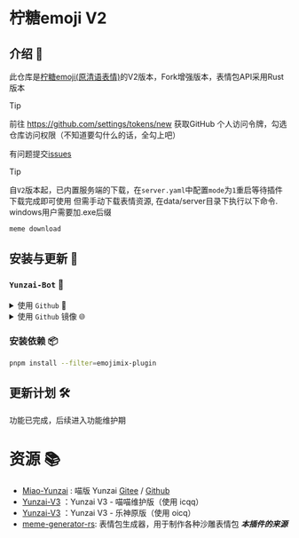 # 柠糖emoji V2

## 介绍 📝
此仓库是[柠糖emoji(原清语表情)](https://github.com/CandriaJS/emojimix-plugin)的V2版本，Fork增强版本，表情包API采用Rust版本

>[!TIP]
>前往 https://github.com/settings/tokens/new 获取GitHub 个人访问令牌，勾选仓库访问权限（不知道要勾什么的话，全勾上吧）

有问题提交[issues](https://github.com/TaoriJS/emojimix-plugin/issues)

>[!TIP]
>自`V2`版本起，已内置服务端的下载，在`server.yaml`中配置`mode`为`1`重启等待插件下载完成即可使用
>但需手动下载表情资源, 在data/server目录下执行以下命令. windows用户需要加.exe后缀
>```bash
>meme download
>```

## 安装与更新 🔧

### <code>Yunzai-Bot</code> 🚀
   
<details>
<summary>使用 <code>Github</code> 🐙</summary>

```bash
git clone --depth=1 https://用户名:访问令牌@github.com/TaoriJS/emojimix-plugin ./plugins/emojimix-plugin/
```
</details>
<details>
<summary>使用 <code>Github</code> 镜像 🌐</summary>

```bash
git clone --depth=1 https://用户名:访问令牌@gh.wuliya.xin/https://github.com/TaoriJS/emojimix-plugin ./plugins/emojimix-plugin/
```
</details>


### 安装依赖 📦
```bash
pnpm install --filter=emojimix-plugin
```


## 更新计划 🛠

功能已完成，后续进入功能维护期


# 资源 📚

- [Miao-Yunzai](https://github.com/yoimiya-kokomi/Miao-Yunzai) : 喵版 Yunzai [Gitee](https://gitee.com/yoimiya-kokomi/Miao-Yunzai) / [Github](https://github.com/yoimiya-kokomi/Miao-Yunzai)
- [Yunzai-V3](https://github.com/yoimiya-kokomi/Yunzai-Bot) ：Yunzai V3 - 喵喵维护版（使用 icqq）
- [Yunzai-V3](https://gitee.com/Le-niao/Yunzai-Bot) ：Yunzai V3 - 乐神原版（使用 oicq）
- [meme-generator-rs](https://github.com/MeetWq/meme-generator-rs): 表情包生成器，用于制作各种沙雕表情包 ***本插件的来源***
